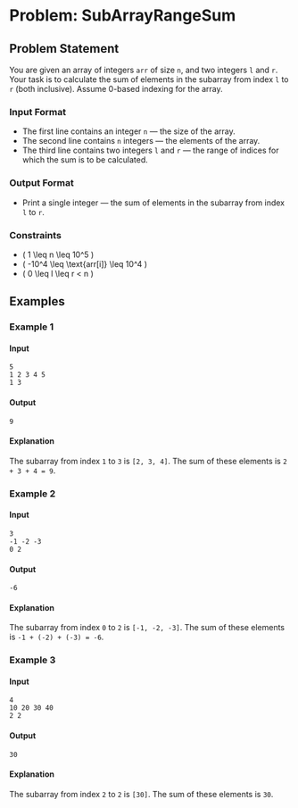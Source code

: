 # Problem: SubArrayRangeSum

## Problem Statement

You are given an array of integers `arr` of size `n`, and two integers `l` and `r`. Your task is to calculate the sum of elements in the subarray from index `l` to `r` (both inclusive). Assume 0-based indexing for the array.

### Input Format
- The first line contains an integer `n` — the size of the array.
- The second line contains `n` integers — the elements of the array.
- The third line contains two integers `l` and `r` — the range of indices for which the sum is to be calculated.

### Output Format
- Print a single integer — the sum of elements in the subarray from index `l` to `r`.

### Constraints
- \( 1 \leq n \leq 10^5 \)
- \( -10^4 \leq \text{arr[i]} \leq 10^4 \)
- \( 0 \leq l \leq r < n \)

## Examples

### Example 1
#### Input
```plaintext
5
1 2 3 4 5
1 3
```
#### Output
```plaintext
9
```
#### Explanation
The subarray from index `1` to `3` is `[2, 3, 4]`. The sum of these elements is `2 + 3 + 4 = 9`.

### Example 2
#### Input
```plaintext
3
-1 -2 -3
0 2
```
#### Output
```plaintext
-6
```
#### Explanation
The subarray from index `0` to `2` is `[-1, -2, -3]`. The sum of these elements is `-1 + (-2) + (-3) = -6`.

### Example 3
#### Input
```plaintext
4
10 20 30 40
2 2
```
#### Output
```plaintext
30
```
#### Explanation
The subarray from index `2` to `2` is `[30]`. The sum of these elements is `30`.

